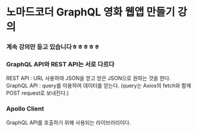 노마드코더 GraphQL 영화 웹앱 만들기 강의
========================================
            
### 계속 강의만 듣고 있습니다ㅎㅎㅎㅎㅎ
         
### GraphQL API와 REST API는 서로 다르다
REST API : URL 사용하여 JSON을 얻고 얻은 JSON으로 원하는 것을 한다.         
GraphQL API : query를 이용하여 데이터를 얻는다. (query는 Axios의 fetch와 함께 POST request로 보내진다.)
        
### Apollo Client
GraphQL API를 호출하기 위해 사용되는 라이브러리이다.